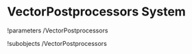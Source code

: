 <!-- MOOSE Documentation Stub: Remove this when content is added. -->

# VectorPostprocessors System
!parameters /VectorPostprocessors

!subobjects /VectorPostprocessors


